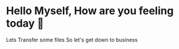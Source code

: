# Hello Myself, How are you feeling today :rocket:
Lets Transfer some files
So let's get down to business
